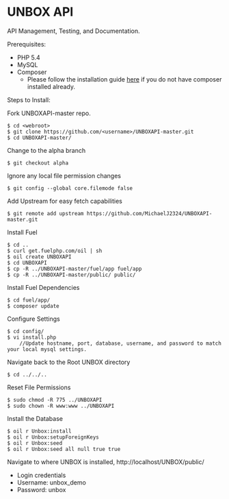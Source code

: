 UNBOX API
=========

API Management, Testing, and Documentation.

Prerequisites:
* PHP 5.4
* MySQL
* Composer
  * Please follow the installation guide [here](https://getcomposer.org/doc/00-intro.md#installation-nix) if you do not have composer installed already.

Steps to Install:

Fork UNBOXAPI-master repo.
```
$ cd <webroot>
$ git clone https://github.com/<username>/UNBOXAPI-master.git
$ cd UNBOXAPI-master/
```

Change to the alpha branch
```
$ git checkout alpha
```

Ignore any local file permission changes
```
$ git config --global core.filemode false
```

Add Upstream for easy fetch capabilities
```
$ git remote add upstream https://github.com/MichaelJ2324/UNBOXAPI-master.git
```

Install Fuel
```
$ cd ..
$ curl get.fuelphp.com/oil | sh
$ oil create UNBOXAPI
$ cd UNBOXAPI
$ cp -R ../UNBOXAPI-master/fuel/app fuel/app
$ cp -R ../UNBOXAPI-master/public/ public/
```

Install Fuel Dependencies
```
$ cd fuel/app/
$ composer update
```

Configure Settings
```
$ cd config/
$ vi install.php
    //Update hostname, port, database, username, and password to match your local mysql settings.
```

Navigate back to the Root UNBOX directory
```
$ cd ../../..
```

Reset File Permissions
```
$ sudo chmod -R 775 ../UNBOXAPI
$ sudo chown -R www:www ../UNBOXAPI
```

Install the Database
```
$ oil r Unbox:install
$ oil r Unbox:setupForeignKeys
$ oil r Unbox:seed
$ oil r Unbox:seed all null true true
```
Navigate to where UNBOX is installed, http://localhost/UNBOX/public/
 * Login credentials
  * Username: unbox_demo
  * Password: unbox
